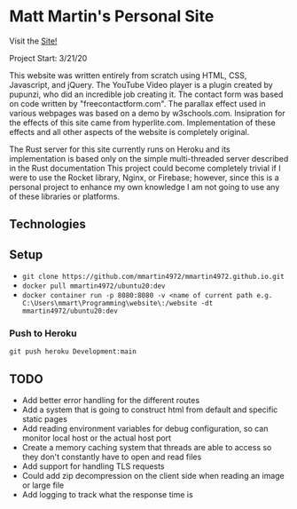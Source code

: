 # Matt Martin's Personal Site
Visit the [Site!](https://mmartin4972.github.io/)

Project Start: 3/21/20

This website was written entirely from scratch using HTML, CSS, Javascript, and jQuery. The YouTube Video player is a plugin created by pupunzi,
who did an incredible job creating it. The contact form was based on code written by "freecontactform.com". The parallax effect used in various 
webpages was based on a demo by w3schools.com. Insipration for the effects of this site came from hyperlite.com.  Implementation of these effects 
and all other aspects of the website is completely original.

The Rust server for this site currently runs on Heroku and its implementation is based only on the simple multi-threaded server described in the Rust documentation
This project could become completely trivial if I were to use the Rocket library, Nginx, or Firebase; however, since this is a personal project to enhance my own knowledge I am not going to use any of these libraries or platforms.

## Technologies

## Setup
- ```git clone https://github.com/mmartin4972/mmartin4972.github.io.git```
- ```docker pull mmartin4972/ubuntu20:dev```
- ```docker container run -p 8080:8080 -v <name of current path e.g. C:\Users\mmart\Programming\website\:/website -dt mmartin4972/ubuntu20:dev```
### Push to Heroku
    git push heroku Development:main

## TODO
* Add better error handling for the different routes
* Add a system that is going to construct html from default and specific static pages
* Add reading environment variables for debug configuration, so can monitor local host or the actual host port
* Create a memory caching system that threads are able to access so they don't constantly have to open and read files
* Add support for handling TLS requests
* Could add zip decompression on the client side when reading an image or large file
* Add logging to track what the response time is
